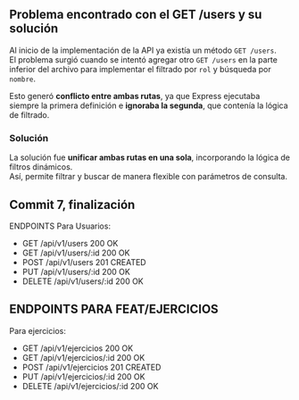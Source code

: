 ## Problema encontrado con el GET /users y su solución

Al inicio de la implementación de la API ya existía un método `GET /users`.  
El problema surgió cuando se intentó agregar otro `GET /users` en la parte inferior del archivo para implementar el filtrado por `rol` y búsqueda por `nombre`.  

Esto generó **conflicto entre ambas rutas**, ya que Express ejecutaba siempre la primera definición e **ignoraba la segunda**, que contenía la lógica de filtrado.  

###  Solución
La solución fue **unificar ambas rutas en una sola**, incorporando la lógica de filtros dinámicos.  
Así, permite filtrar y buscar de manera flexible con parámetros de consulta.

## Commit 7, finalización
ENDPOINTS
Para Usuarios:
- GET /api/v1/users 200 OK
- GET /api/v1/users/:id 200 OK
- POST /api/v1/users 201 CREATED
- PUT /api/v1/users/:id 200 OK
- DELETE /api/v1/users/:id 200 OK

## ENDPOINTS PARA FEAT/EJERCICIOS
Para ejercicios: 
- GET /api/v1/ejercicios  200 OK
- GET /api/v1/ejercicios/:id 200 OK
- POST /api/v1/ejercicios 201 CREATED
- PUT /api/v1/ejercicios/:id 200 OK
- DELETE /api/v1/ejercicios/:id 200 OK